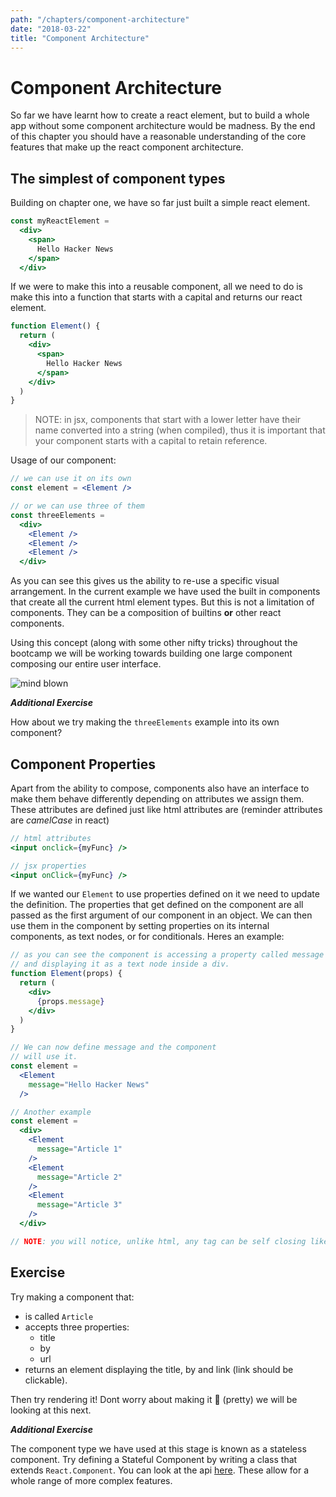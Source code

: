 ```yaml
---
path: "/chapters/component-architecture"
date: "2018-03-22"
title: "Component Architecture"
---
```


# Component Architecture

So far we have learnt how to create a react element, but to build a whole app without some component architecture would be madness. By the end of this chapter you should have a reasonable understanding of the core features that make up the react component architecture.

## The simplest of component types

Building on chapter one, we have so far just built a simple react element.

```jsx
const myReactElement =
  <div>
    <span>
      Hello Hacker News
    </span>
  </div>
```

If we were to make this into a reusable component, all we need to do is make this into a function that starts with a capital and returns our react element.

```jsx
function Element() {
  return (
    <div>
      <span>
        Hello Hacker News
      </span>
    </div>
  )
}
```
> NOTE: in jsx, components that start with a lower letter have their name converted into a string (when compiled), thus it is important that your component starts with a capital to retain reference.

Usage of our component:

```jsx
// we can use it on its own
const element = <Element />

// or we can use three of them
const threeElements =
  <div>
    <Element />
    <Element />
    <Element />
  </div>
```

As you can see this gives us the ability to re-use a specific visual arrangement. In the current example we have used the built in components that create all the current html element types. But this is not a limitation of components. They can be a composition of builtins __or__ other react components.

Using this concept (along with some other nifty tricks) throughout the bootcamp we will be working towards building one large component composing our entire user interface.

![mind blown](https://media0.giphy.com/media/26ufdipQqU2lhNA4g/giphy.gif)

**_Additional Exercise_**

How about we try making the `threeElements` example into its own component?

## Component Properties

Apart from the ability to compose, components also have an interface to make them behave differently depending on attributes we assign them. These attributes are defined just like html attributes are (reminder attributes are _camelCase_ in react)

```jsx
// html attributes
<input onclick={myFunc} />

// jsx properties
<input onClick={myFunc} />
```

If we wanted our `Element` to use properties defined on it we need to update the definition. The properties that get defined on the component are all passed as the first argument of our component in an object. We can then use them in the component by setting properties on its internal components, as text nodes, or for conditionals. Heres an example:

```jsx
// as you can see the component is accessing a property called message
// and displaying it as a text node inside a div.
function Element(props) {
  return (
    <div>
      {props.message}
    </div>
  )
}

// We can now define message and the component
// will use it.
const element =
  <Element
    message="Hello Hacker News"
  />

// Another example
const element =
  <div>
    <Element
      message="Article 1"
    />
    <Element
      message="Article 2"
    />
    <Element
      message="Article 3"
    />
  </div>

// NOTE: you will notice, unlike html, any tag can be self closing like out `Element` ones here.
```

## Exercise

Try making a component that:
- is called `Article`
- accepts three properties:
  * title
  * by
  * url
- returns an element displaying the title, by and link (link should be clickable).

Then try rendering it! Dont worry about making it 💅 (pretty) we will be looking at this next.

**_Additional Exercise_**

The component type we have used at this stage is known as a stateless component. Try defining a Stateful Component by writing a class that extends `React.Component`. You can look at the api [here](https://reactjs.org/docs/components-and-props.html). These allow for a whole range of more complex features.
